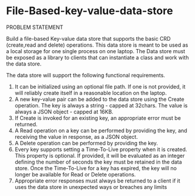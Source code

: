 # File-Based-key-value-data-store

PROBLEM STATEMENT

Build a file-based Key-value data store that supports the basic CRD (create,read and delete) operations. This data store is meant to be used as a local storage for one single process on one laptop. The Data store must be exposed as a library to clients that can instantiate a class and work with the data store.

The data store will support the following functional requirements.
 1. It can be initialized using an optional file path. If one is not provided, it will reliably create itself in a reasonable location on the laptop.
 2. A new key-value pair can be added to the data store using the Create operation. The key is always a string - capped at 32chars. The value is always a JSON object - capped at       16KB.
 3. If Create is invoked for an existing key, an appropriate error must be returned.
 4. A Read operation on a key can be performed by providing the key, and receiving the value in response, as a JSON object.
 5. A Delete operation can be performed by providing the key.
 6. Every key supports setting a Time-To-Live property when it is created. This property is optional. If provided, it will be evaluated as an integer defining the number of           seconds the key must be retained in the data store. Once the Time-To-Live for a key has expired, the key will no longer be available for Read or Delete operations.
 7. Appropriate error responses must always be returned to a client if it uses the data store in unexpected ways or breaches any limits
